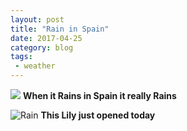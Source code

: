```yaml
---
layout: post
title: "Rain in Spain"
date: 2017-04-25
category: blog
tags:
 - weather 
---
```


![](/images/2017/2017-04-25-rain-1.jpg)
**When it Rains in Spain it really Rains**

![Rain](/images/2017/2017-04-25-rain-2.jpg)
**This Lily just opened today**

